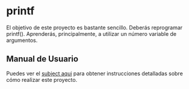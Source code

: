 # printf
El objetivo de este proyecto es bastante sencillo. Deberás reprogramar printf(). Aprenderás, principalmente, a utilizar un número variable de argumentos.

## Manual de Usuario

Puedes ver el [subject aqui](./printf.pdf) para obtener instrucciones detalladas sobre cómo realizar este proyecto.
